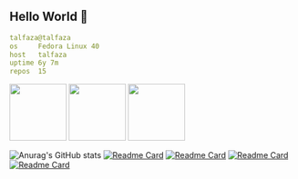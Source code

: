 ## Hello World 👋

```yaml
talfaza@talfaza
os     Fedora Linux 40
host   talfaza
uptime 6y 7m
repos  15                    
```
<img src="https://github.com/user-attachments/assets/b9dca098-382e-4885-a2b1-3e0452bf2a80" width="100" height="100">
<img src="https://github.com/user-attachments/assets/be4df88b-105f-4a53-bde6-751a4d2c0e5b" width="100" height="100">
<img src="https://github.com/user-attachments/assets/a9366dc0-8053-4244-89e1-19fa41d57e5b" width="100" height="100">


![Anurag's GitHub stats](https://github-readme-stats.vercel.app/api?username=talfaza&show_icons=true&theme=github_dark&include_all_commits=true)
[![Readme Card](https://github-readme-stats.vercel.app/api/pin/?username=Talfaza&repo=dotfiles&theme=github_dark)](https://github.com/Talfaza/dotfiles)
[![Readme Card](https://github-readme-stats.vercel.app/api/pin/?username=Talfaza&repo=BridgeHub&theme=github_dark)](https://github.com/Talfaza/BridgeHub)
[![Readme Card](https://github-readme-stats.vercel.app/api/pin/?username=Talfaza&repo=Face-Smart&theme=github_dark)](https://github.com/Talfaza/Face-Smart)
[![Readme Card](https://github-readme-stats.vercel.app/api/pin/?username=Talfaza&repo=Web-Based-Windows-File-Manager&theme=github_dark)](https://github.com/Talfaza/Web-Based-Windows-File-Manager)
